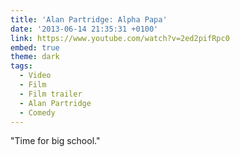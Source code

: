 ```yaml
---
title: 'Alan Partridge: Alpha Papa'
date: '2013-06-14 21:35:31 +0100'
link: https://www.youtube.com/watch?v=2ed2pifRpc0
embed: true
theme: dark
tags:
  - Video
  - Film
  - Film trailer
  - Alan Partridge
  - Comedy
---
```

"Time for big school."
